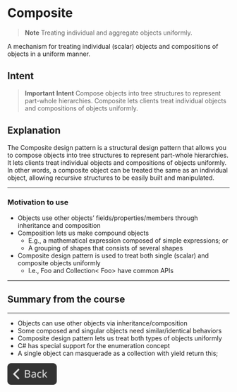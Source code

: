 # Composite

> **Note**
> Treating individual and aggregate objects uniformly.

A mechanism for treating individual (scalar) objects and compositions of objects in a uniform manner.

## Intent

> **Important**
> **Intent**
> Compose objects into tree structures to represent part-whole hierarchies. Composite lets clients treat individual objects and compositions of objects uniformly.

## Explanation

The Composite design pattern is a structural design pattern that allows you to compose objects into tree structures to represent part-whole hierarchies. It lets clients treat individual objects and compositions of objects uniformly. In other words, a composite object can be treated the same as an individual object, allowing recursive structures to be easily built and manipulated.

---

### Motivation to use

- Objects use other objects’ fields/properties/members through inheritance and composition
- Composition lets us make compound objects
  - E.g., a mathematical expression composed of simple expressions; or
  - A grouping of shapes that consists of several shapes
- Composite design pattern is used to treat both single (scalar) and composite objects uniformly
  - I.e., Foo and Collection< Foo> have common APIs

---

## Summary from the course

---

- Objects can use other objects via inheritance/composition
- Some composed and singular objects need similar/identical behaviors
- Composite design pattern lets us treat both types of objects uniformly
- C# has special support for the enumeration concept
- A single object can masquerade as a collection with yield return this;

<!--Back Button-->
[<img src="../img/back.svg" style="width:8em;">](README.md)
